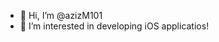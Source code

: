 - 👋 Hi, I’m @azizM101
- 👀 I’m interested in developing iOS applicatios!

<!---
azizM101/azizM101 is a ✨ special ✨ repository because its `README.md` (this file) appears on your GitHub profile.
You can click the Preview link to take a look at your changes.
--->
